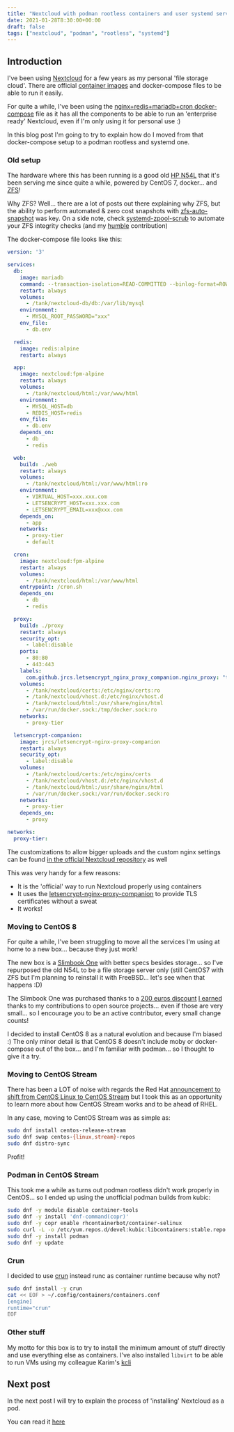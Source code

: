 ```yaml
---
title: "Nextcloud with podman rootless containers and user systemd services. Part I - Introduction"
date: 2021-01-28T8:30:00+00:00
draft: false
tags: ["nextcloud", "podman", "rootless", "systemd"]
---
```


## Introduction

I've been using [Nextcloud](https://nextcloud.com/) for a few years as my
personal 'file storage cloud'. There are official [container images](https://github.com/nextcloud/docker)
and docker-compose files to be able to run it easily.

For quite a while, I've been using the [nginx+redis+mariadb+cron docker-compose](https://github.com/nextcloud/docker/blob/master/.examples/docker-compose/with-nginx-proxy/mariadb-cron-redis/fpm/docker-compose.yml) 
file as it has all the components to be able to run an 'enterprise ready'
Nextcloud, even if I'm only using it for personal use :)

In this blog post I'm going to try to explain how do I moved from that
docker-compose setup to a podman rootless and systemd one.

### Old setup

The hardware where this has been running is a good old [HP N54L](https://h20195.www2.hpe.com/v2/default.aspx?cc=ca&lc=en&oid=6280786)
that it's been serving me since quite a while, powered by CentOS 7, docker...
and [ZFS](https://zfsonlinux.org/)!

Why ZFS? Well... there are a lot of posts out there explaining why ZFS, but the 
ability to perform automated & zero cost snapshots with
[zfs-auto-snapshot](https://github.com/zfsonlinux/zfs-auto-snapshot) was key.
On a side note, check [systemd-zpool-scrub](https://github.com/lnicola/systemd-zpool-scrub)
to automate your ZFS integrity checks (and my
[humble](https://github.com/lnicola/systemd-zpool-scrub/pull/3/files)
contribution)

The docker-compose file looks like this:

```yaml
version: '3'

services:
  db:
    image: mariadb
    command: --transaction-isolation=READ-COMMITTED --binlog-format=ROW
    restart: always
    volumes:
      - /tank/nextcloud-db/db:/var/lib/mysql
    environment:
      - MYSQL_ROOT_PASSWORD="xxx"
    env_file:
      - db.env

  redis:
    image: redis:alpine
    restart: always

  app:  
    image: nextcloud:fpm-alpine
    restart: always
    volumes:
      - /tank/nextcloud/html:/var/www/html
    environment:
      - MYSQL_HOST=db
      - REDIS_HOST=redis
    env_file:
      - db.env
    depends_on:
      - db
      - redis

  web:
    build: ./web
    restart: always
    volumes:
      - /tank/nextcloud/html:/var/www/html:ro
    environment:
      - VIRTUAL_HOST=xxx.xxx.com
      - LETSENCRYPT_HOST=xxx.xxx.com
      - LETSENCRYPT_EMAIL=xxx@xxx.com
    depends_on:
      - app
    networks:
      - proxy-tier
      - default

  cron:
    image: nextcloud:fpm-alpine
    restart: always
    volumes:
      - /tank/nextcloud/html:/var/www/html
    entrypoint: /cron.sh
    depends_on:
      - db
      - redis

  proxy:
    build: ./proxy
    restart: always
    security_opt:
      - label:disable
    ports:
      - 80:80
      - 443:443
    labels:
      com.github.jrcs.letsencrypt_nginx_proxy_companion.nginx_proxy: "true"
    volumes:
      - /tank/nextcloud/certs:/etc/nginx/certs:ro
      - /tank/nextcloud/vhost.d:/etc/nginx/vhost.d
      - /tank/nextcloud/html:/usr/share/nginx/html
      - /var/run/docker.sock:/tmp/docker.sock:ro
    networks:
      - proxy-tier

  letsencrypt-companion:
    image: jrcs/letsencrypt-nginx-proxy-companion
    restart: always
    security_opt:
      - label:disable
    volumes:
      - /tank/nextcloud/certs:/etc/nginx/certs
      - /tank/nextcloud/vhost.d:/etc/nginx/vhost.d
      - /tank/nextcloud/html:/usr/share/nginx/html
      - /var/run/docker.sock:/var/run/docker.sock:ro
    networks:
      - proxy-tier
    depends_on:
      - proxy

networks:
  proxy-tier:
```

The customizations to allow bigger uploads and the custom nginx settings can
be found [in the official Nextcloud repository](https://github.com/nextcloud/docker/tree/master/.examples/docker-compose/with-nginx-proxy/mariadb-cron-redis/fpm) as well

This was very handy for a few reasons:

* It is the 'official' way to run Nextcloud properly using containers
* It uses the [letsencrypt-nginx-proxy-companion](https://github.com/nginx-proxy/docker-letsencrypt-nginx-proxy-companion)
to provide TLS certificates without a sweat
* It works!

### Moving to CentOS 8

For quite a while, I've been struggling to move all the services I'm using at
home to a new box... because they just work!

The new box is a [Slimbook One](https://slimbook.es/one) with better specs
besides storage... so I've repurposed the old N54L to be a file storage server
only (still CentOS7 with ZFS but I'm planning to reinstall it with FreeBSD...
let's see when that happens :D)

The Slimbook One was purchased thanks to a [200 euros discount](https://slimbook.es/desarrolladores)
[I earned](https://mobile.twitter.com/minWi/status/1267440697168343042)
thanks to my contributions to open source projects... even if those are very
small... so I encourage you to be an active contributor, every small change
counts!

I decided to install CentOS 8 as a natural evolution and because I'm biased :)
The only minor detail is that CentOS 8 doesn't include moby or docker-compose
out of the box... and I'm familiar with podman... so I thought to give it a try.

### Moving to CentOS Stream

There has been a LOT of noise with regards the Red Hat [announcement to shift
from CentOS Linux to CentOS Stream](https://www.redhat.com/en/blog/centos-stream-building-innovative-future-enterprise-linux)
but I took this as an opportunity to learn more about how CentOS Stream works
and to be ahead of RHEL.

In any case, moving to CentOS Stream was as simple as:

```bash
sudo dnf install centos-release-stream
sudo dnf swap centos-{linux,stream}-repos
sudo dnf distro-sync
```

Profit!

### Podman in CentOS Stream

This took me a while as turns out podman rootless didn't work properly in 
CentOS... so I ended up using the unofficial podman builds from kubic:

```bash
sudo dnf -y module disable container-tools
sudo dnf -y install 'dnf-command(copr)'
sudo dnf -y copr enable rhcontainerbot/container-selinux
sudo curl -L -o /etc/yum.repos.d/devel:kubic:libcontainers:stable.repo https://download.opensuse.org/repositories/devel:/kubic:/libcontainers:/stable/CentOS_8_Stream/devel:kubic:libcontainers:stable.repo
sudo dnf -y install podman
sudo dnf -y update
```

### Crun

I decided to use [crun](https://github.com/containers/crun) instead runc as
container runtime because why not?

```bash
sudo dnf install -y crun
cat << EOF > ~/.config/containers/containers.conf
[engine]
runtime="crun"
EOF
```

### Other stuff

My motto for this box is to try to install the minimum amount of stuff directly
and use everything else as containers. I've also installed `libvirt` to be
able to run VMs using my colleague Karim's [kcli](https://github.com/karmab/kcli)

## Next post

In the next post I will try to explain the process of 'installing' Nextcloud as
a pod.

You can read it
[here](https://www.underkube.com/posts/2021-01-28-nextcloud-podman-rootless-systemd-part-ii-nextcloud-pod/)

